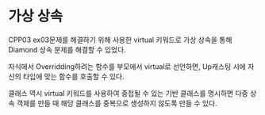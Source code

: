 # 가상 상속

CPP03 ex03문제를 해결하기 위해 사용한 virtual 키워드로
가상 상속을 통해 Diamond 상속 문제를 해결할 수 있었다.

자식에서 Overridding하려는 함수를 부모에서 virtual로 선언하면,
Up캐스팅 시에 자신의 타입에 맞는 함수를 호출할 수 있다.

클래스 역시 virtual 키워드를 사용하여 중첩될 수 있는 기반 클래스를 명시하면
다중 상속 객체를 만들 때 해당 클래스를 중복으로 생성하지 않도록 만들 수 있다.